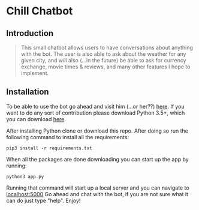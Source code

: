 # Chill Chatbot

## Introduction

> This small chatbot allows users to have conversations about anything with the bot. The user is also able to ask about the weather for any given city, and will also (...in the future) be able to ask for currency exchange, movie times & reviews, and many other features I hope to implement. 


## Installation

To be able to use the bot go ahead and visit him (...or her??) [here](https://chill-chatbot.herokuapp.com/). If you
want to do any sort of contribution please download Python 3.5+, which you can 
download [here](https://www.python.org/downloads/). 

After installing Python clone or download this repo. After doing so run the following command to 
install all the requirements:
```python3
pip3 install -r requirements.txt
```
When all the packages are done downloading you can start up the app by running:
```python3
python3 app.py
```
Running that command will start up a local server and you can navigate to [localhost:5000](#)
Go ahead and chat with the bot, if you are not sure what it can do just type "help". Enjoy!